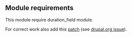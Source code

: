 ## Module requirements

This module require duration_field module.

For correct work also add this [patch](https://www.drupal.org/files/issues/2018-06-08/2978206-2.patch) (see [drupal.org issue](https://www.drupal.org/node/2978206)).